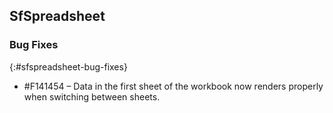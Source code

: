 ## SfSpreadsheet
 
### Bug Fixes
{:#sfspreadsheet-bug-fixes}

*	\#F141454 – Data in the first sheet of the workbook now renders properly when switching between sheets.
